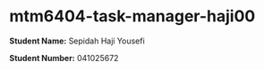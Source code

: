 # mtm6404-task-manager-haji00

**Student Name:** Sepidah Haji Yousefi

**Student Number:** 041025672
